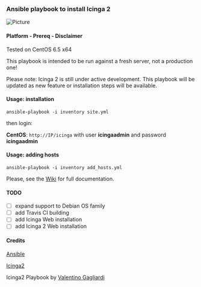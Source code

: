 ### Ansible playbook to install Icinga 2

![Picture](https://www.icinga.org/wp-content/uploads/2013/07/icinga2_core_logo.png)

#### Platform - Prereq - Disclaimer

Tested on CentOS 6.5 x64

This playbook is intended to be run against a fresh server, not a production one!

Please note: Icinga 2 is still under active development. This playbook will be updated as new feature or installation steps will be available.

#### Usage: installation

`ansible-playbook -i inventory site.yml`

then login:

**CentOS**: `http://IP/icinga` with user **icingaadmin** and password **icingaadmin**

#### Usage: adding hosts

`ansible-playbook -i inventory add_hosts.yml`

Please, see the [Wiki](https://github.com/valentinogagliardi/ansible-icinga2/wiki) for full documentation.

#### TODO

- [ ] expand support to Debian OS family
- [ ] add Travis CI building
- [ ] add Icinga Web installation
- [ ] add Icinga 2 Web installation

#### Credits

[Ansible](http://www.ansible.com/)

[Icinga2](http://www.icinga.org/icinga2/)

Icinga2 Playbook by <a href="https://plus.google.com/+ValentinoGagliardi?rel=author">Valentino Gagliardi </a>
